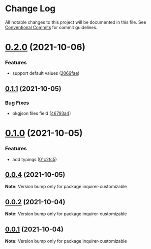 # Change Log

All notable changes to this project will be documented in this file.
See [Conventional Commits](https://conventionalcommits.org) for commit guidelines.

# [0.2.0](https://github.com/coveo/inquirer-customizable/compare/v0.1.1...v0.2.0) (2021-10-06)


### Features

* support default values ([2069fae](https://github.com/coveo/inquirer-customizable/commit/2069fae77a5ecc14e2c1b92c502ec33b601d5cbb))





## [0.1.1](https://github.com/coveo/inquirer-customizable/compare/v0.1.0...v0.1.1) (2021-10-05)


### Bug Fixes

* pkgjson files field ([46793a4](https://github.com/coveo/inquirer-customizable/commit/46793a480986865e8d335119731576eb38bc1693))





# [0.1.0](https://github.com/coveo/inquirer-customizable/compare/v0.0.4...v0.1.0) (2021-10-05)


### Features

* add typings ([01c2fc5](https://github.com/coveo/inquirer-customizable/commit/01c2fc5e0b04838f0877984dae1a2248a1cb6415))





## [0.0.4](https://github.com/coveo/inquirer-customizable/compare/v0.0.2...v0.0.4) (2021-10-05)

**Note:** Version bump only for package inquirer-customizable





## [0.0.2](https://github.com/coveo/inquirer-customizable/compare/v0.0.1...v0.0.2) (2021-10-04)

**Note:** Version bump only for package inquirer-customizable





## [0.0.1](https://github.com/coveo/inquirer-customizable/compare/v0.0.0...v0.0.1) (2021-10-04)

**Note:** Version bump only for package inquirer-customizable
